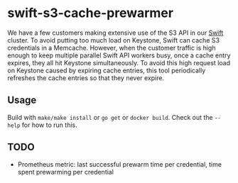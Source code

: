 # swift-s3-cache-prewarmer

We have a few customers making extensive use of the S3 API in our [Swift](https://github.com/openstack/swift) cluster.
To avoid putting too much load on Keystone, Swift can cache S3 credentials in a Memcache. However, when the customer
traffic is high enough to keep multiple parallel Swift API workers busy, once a cache entry expires, they all hit
Keystone simultaneously. To avoid this high request load on Keystone caused by expiring cache entries, this tool
periodically refreshes the cache entries so that they never expire.

## Usage

Build with `make/make install` or `go get` or `docker build`. Check out the `--help` for how to run this.

## TODO

- Prometheus metric: last successful prewarm time per credential, time spent prewarming per credential
